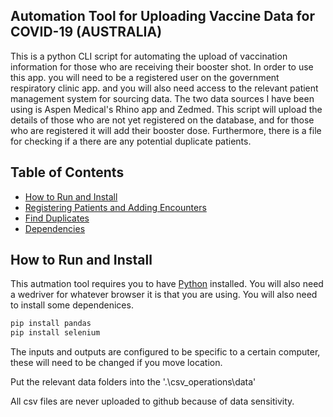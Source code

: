 ## Automation Tool for Uploading Vaccine Data for COVID-19 (AUSTRALIA)
This is a python CLI script for automating the upload of vaccination information for those who are receiving their booster shot. 
In order to use this app. you will need to be a registered user on the government respiratory clinic app. and you will also need access to the relevant patient
management system for sourcing data. The two data sources I have been using is Aspen Medical's Rhino app and Zedmed. 
This script will upload the details of those who are not yet registered on the database, and for those who are registered it will add their booster dose. Furthermore, there is a
file for checking if a there are any potential duplicate patients. 

## Table of Contents 
- [How to Run and Install](#how-to-run-and-install)
- [Registering Patients and Adding Encounters](#registering-patients-and-adding-encounters)
- [Find Duplicates](#finding-duplicates)
- [Dependencies](#dependencies)

## How to Run and Install
This autmation tool requires you to have [Python](https://www.python.org/) installed. You will also need a wedriver for whatever browser it is that you are using. 
You will also need to install some dependenices. 

```sh
pip install pandas
pip install selenium
```
The inputs and outputs are configured to be specific to a certain computer, these will need to be changed if you move location. 

Put the relevant data folders into the '.\csv_operations\data'

All csv files are never uploaded to github because of data sensitivity. 

